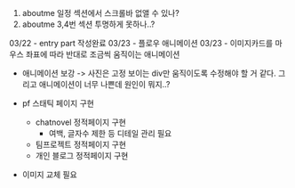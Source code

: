 1. aboutme 일정 섹션에서 스크롤바 없앨 수 있나?
2. aboutme 3,4번 섹션 투명하게 못하나..?

03/22 - entry part 작성완료
03/23 - 플로우 애니메이션
03/23 - 이미지카드를 마우스 좌표에 따라 반대로 조금씩 움직이는 애니메이션

- 애니메이션 보강 -> 사진은 고정 보이는 div만 움직이도록 수정해야 할 거 같다. 그리고 애니메이션이 너무 나쁜데 원인이 뭐지..?

- pf 스태틱 페이지 구현

  - chatnovel 정적페이지 구현
    - 여백, 글자수 제한 등 디테일 관리 필요
  - 팀프로젝트 정적페이지 구현
  - 개인 블로그 정적페이지 구현

- 이미지 교체 필요

